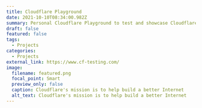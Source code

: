 ```yaml
---
title: Cloudflare Playground
date: 2021-10-10T08:34:00.982Z
summary: Personal Cloudflare Playground to test and showcase Cloudflare's solutions and features.
draft: false
featured: false
tags:
  - Projects
categories:
  - Projects
external_link: https://www.cf-testing.com/
image:
  filename: featured.png
  focal_point: Smart
  preview_only: false
  caption: Cloudflare's mission is to help build a better Internet
  alt_text: Cloudflare's mission is to help build a better Internet
---
```

